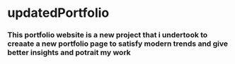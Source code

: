 # updatedPortfolio

### This portfolio website is a new project that i undertook to creaate a new portfolio page to satisfy modern trends and give better insights and potrait my work 

